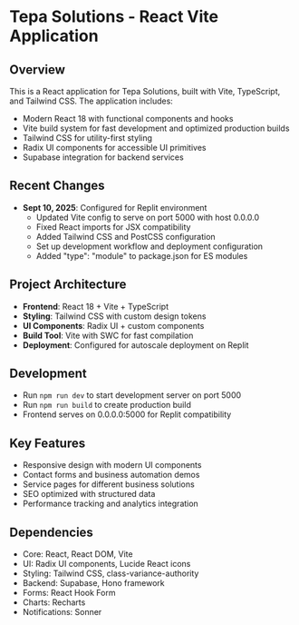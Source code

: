 # Tepa Solutions - React Vite Application

## Overview
This is a React application for Tepa Solutions, built with Vite, TypeScript, and Tailwind CSS. The application includes:
- Modern React 18 with functional components and hooks
- Vite build system for fast development and optimized production builds
- Tailwind CSS for utility-first styling
- Radix UI components for accessible UI primitives
- Supabase integration for backend services

## Recent Changes
- **Sept 10, 2025**: Configured for Replit environment
  - Updated Vite config to serve on port 5000 with host 0.0.0.0
  - Fixed React imports for JSX compatibility
  - Added Tailwind CSS and PostCSS configuration
  - Set up development workflow and deployment configuration
  - Added "type": "module" to package.json for ES modules

## Project Architecture
- **Frontend**: React 18 + Vite + TypeScript
- **Styling**: Tailwind CSS with custom design tokens
- **UI Components**: Radix UI + custom components
- **Build Tool**: Vite with SWC for fast compilation
- **Deployment**: Configured for autoscale deployment on Replit

## Development
- Run `npm run dev` to start development server on port 5000
- Run `npm run build` to create production build
- Frontend serves on 0.0.0.0:5000 for Replit compatibility

## Key Features
- Responsive design with modern UI components
- Contact forms and business automation demos
- Service pages for different business solutions
- SEO optimized with structured data
- Performance tracking and analytics integration

## Dependencies
- Core: React, React DOM, Vite
- UI: Radix UI components, Lucide React icons
- Styling: Tailwind CSS, class-variance-authority
- Backend: Supabase, Hono framework
- Forms: React Hook Form
- Charts: Recharts
- Notifications: Sonner